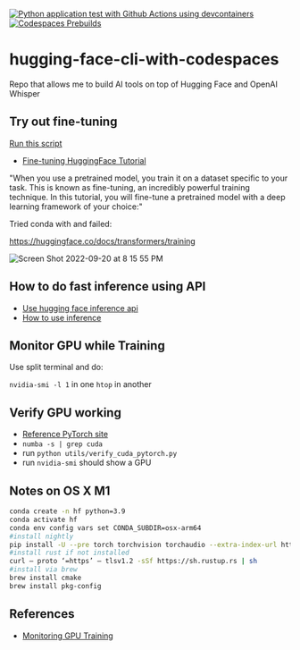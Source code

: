 [![Python application test with Github Actions using devcontainers](https://github.com/nogibjj/hugging-face-cli-with-codespaces/actions/workflows/main.yml/badge.svg)](https://github.com/nogibjj/hugging-face-cli-with-codespaces/actions/workflows/main.yml)
[![Codespaces Prebuilds](https://github.com/nogibjj/hugging-face-cli-with-codespaces/actions/workflows/codespaces/create_codespaces_prebuilds/badge.svg)](https://github.com/nogibjj/hugging-face-cli-with-codespaces/actions/workflows/codespaces/create_codespaces_prebuilds)


# hugging-face-cli-with-codespaces
Repo that allows me to build AI tools on top of Hugging Face and OpenAI Whisper

## Try out fine-tuning

[Run this script](https://github.com/nogibjj/hugging-face-cli-with-codespaces/blob/main/fineTuningExample/ftHelloWorld.py)  

* [Fine-tuning HuggingFace Tutorial](https://huggingface.co/docs/transformers/training)

"When you use a pretrained model, you train it on a dataset specific to your task. This is known as fine-tuning, an incredibly powerful training technique. In this tutorial, you will fine-tune a pretrained model with a deep learning framework of your choice:"

Tried conda with and failed:

https://huggingface.co/docs/transformers/training

![Screen Shot 2022-09-20 at 8 15 55 PM](https://user-images.githubusercontent.com/58792/191387633-085a3ebb-b70d-47ee-b79a-7599604f64a5.png)

## How to do fast inference using API

* [Use hugging face inference api](https://gradio.app/using_hugging_face_integrations/#using-hugging-face-inference-api)
* [How to use inference](https://huggingface.co/docs/huggingface_hub/how-to-inference)

## Monitor GPU while Training

Use split terminal and do:

`nvidia-smi -l 1` in one
`htop` in another

## Verify GPU working

* [Reference PyTorch site](https://pytorch.org/get-started/locally/)
* `numba -s | grep cuda`
* run `python utils/verify_cuda_pytorch.py`
* run `nvidia-smi` should show a GPU

## Notes on OS X M1

```bash
conda create -n hf python=3.9
conda activate hf
conda env config vars set CONDA_SUBDIR=osx-arm64
#install nightly
pip install -U --pre torch torchvision torchaudio --extra-index-url https://download.pytorch.org/whl/nightly/cpu
#install rust if not installed
curl — proto ‘=https’ — tlsv1.2 -sSf https://sh.rustup.rs | sh
#install via brew
brew install cmake
brew install pkg-config
```


## References

* [Monitoring GPU Training](https://unix.stackexchange.com/questions/38560/gpu-usage-monitoring-cuda)

